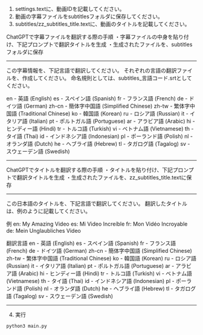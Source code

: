 1. settings.textに、動画IDを記載してください。
2. 動画の字幕ファイルをsubtitlesフォルダに保存してください。
3. subtitles/zz_subtitles_title.textに、動画のタイトルを記載してください。


ChatGPTで字幕ファイルを翻訳する際の手順
・字幕ファイルの中身を貼り付け、下記プロンプトで翻訳タイトルを生成
・生成されたファイルを、subtitlesフォルダに保存

*************
この字幕情報を、下記言語で翻訳してください。
それぞれの言語の翻訳ファイルを、作成してください。
命名規則としては、subtitles_言語コード.srtとしてください。

en - 英語 (English)
es - スペイン語 (Spanish)
fr - フランス語 (French)
de - ドイツ語 (German)
zh-cn - 簡体字中国語 (Simplified Chinese)
zh-tw - 繁体字中国語 (Traditional Chinese)
ko - 韓国語 (Korean)
ru - ロシア語 (Russian)
it - イタリア語 (Italian)
pt - ポルトガル語 (Portuguese)
ar - アラビア語 (Arabic)
hi - ヒンディー語 (Hindi)
tr - トルコ語 (Turkish)
vi - ベトナム語 (Vietnamese)
th - タイ語 (Thai)
id - インドネシア語 (Indonesian)
pl - ポーランド語 (Polish)
nl - オランダ語 (Dutch)
he - ヘブライ語 (Hebrew)
tl - タガログ語 (Tagalog)
sv - スウェーデン語 (Swedish)
*************


ChatGPTでタイトルを翻訳する際の手順
・タイトルを貼り付け、下記プロンプトで翻訳タイトルを生成
・生成されたファイルを、zz_subtitles_title.textに保存

*************
この日本語のタイトルを、下記言語で翻訳してください。
翻訳したタイトルは、例のように記載してください。

例
en: My Amazing Video
es: Mi Video Increíble
fr: Mon Vidéo Incroyable
de: Mein Unglaubliches Video


翻訳言語
en - 英語 (English)
es - スペイン語 (Spanish)
fr - フランス語 (French)
de - ドイツ語 (German)
zh-cn - 簡体字中国語 (Simplified Chinese)
zh-tw - 繁体字中国語 (Traditional Chinese)
ko - 韓国語 (Korean)
ru - ロシア語 (Russian)
it - イタリア語 (Italian)
pt - ポルトガル語 (Portuguese)
ar - アラビア語 (Arabic)
hi - ヒンディー語 (Hindi)
tr - トルコ語 (Turkish)
vi - ベトナム語 (Vietnamese)
th - タイ語 (Thai)
id - インドネシア語 (Indonesian)
pl - ポーランド語 (Polish)
nl - オランダ語 (Dutch)
he - ヘブライ語 (Hebrew)
tl - タガログ語 (Tagalog)
sv - スウェーデン語 (Swedish)

*************





4. 実行
```
python3 main.py
```



